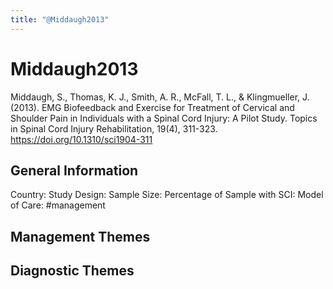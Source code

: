 ```yaml
---
title: "@Middaugh2013"
---
```


# Middaugh2013
Middaugh, S., Thomas, K. J., Smith, A. R., McFall, T. L., & Klingmueller, J. (2013). EMG Biofeedback and Exercise for Treatment of Cervical and Shoulder Pain in Individuals with a Spinal Cord Injury: A Pilot Study. Topics in Spinal Cord Injury Rehabilitation, 19(4), 311-323. https://doi.org/10.1310/sci1904-311 

## General Information
Country: 
Study Design: 
Sample Size: 
Percentage of Sample with SCI:
Model of Care: #management 

## Management Themes


## Diagnostic Themes

